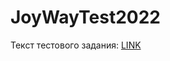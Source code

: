# JoyWayTest2022

Текст тестового задания: [LINK](https://github.com/Zergling/JoyWayTest2022/blob/main/%D0%A2%D0%B5%D1%81%D1%82%D0%BE%D0%B2%D0%BE%D0%B5%20%D0%B7%D0%B0%D0%B4%D0%B0%D0%BD%D0%B8%D0%B5%20Unity%20Developer%20%D0%B2%20Joy%20Way.pdf)
